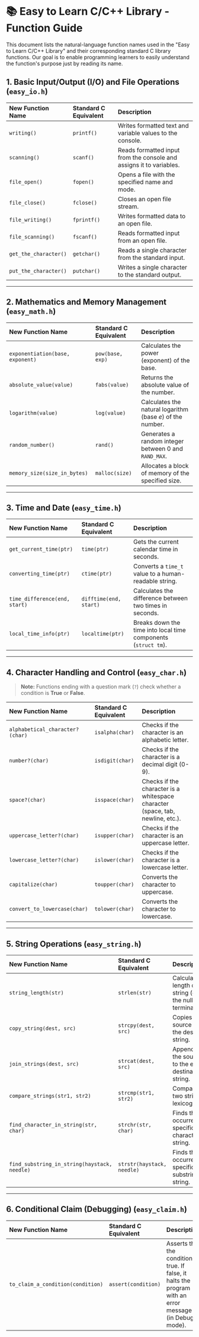 # 📚 Easy to Learn C/C++ Library - Function Guide

This document lists the natural-language function names used in the "Easy to Learn C/C++ Library" and their corresponding standard C library functions. Our goal is to enable programming learners to easily understand the function's purpose just by reading its name.

## 1. Basic Input/Output (I/O) and File Operations (`easy_io.h`)

| New Function Name | Standard C Equivalent | Description |
| :--- | :--- | :--- |
| `writing()` | `printf()` | Writes formatted text and variable values to the console. |
| `scanning()` | `scanf()` | Reads formatted input from the console and assigns it to variables. |
| `file_open()` | `fopen()` | Opens a file with the specified name and mode. |
| `file_close()` | `fclose()` | Closes an open file stream. |
| `file_writing()` | `fprintf()` | Writes formatted data to an open file. |
| `file_scanning()` | `fscanf()` | Reads formatted input from an open file. |
| `get_the_character()` | `getchar()` | Reads a single character from the standard input. |
| `put_the_character()` | `putchar()` | Writes a single character to the standard output. |

---

## 2. Mathematics and Memory Management (`easy_math.h`)

| New Function Name | Standard C Equivalent | Description |
| :--- | :--- | :--- |
| `exponentiation(base, exponent)` | `pow(base, exp)` | Calculates the power (exponent) of the base. |
| `absolute_value(value)` | `fabs(value)` | Returns the absolute value of the number. |
| `logarithm(value)` | `log(value)` | Calculates the natural logarithm (base $e$) of the number. |
| `random_number()` | `rand()` | Generates a random integer between 0 and `RAND_MAX`. |
| `memory_size(size_in_bytes)` | `malloc(size)` | Allocates a block of memory of the specified size. |

---

## 3. Time and Date (`easy_time.h`)

| New Function Name | Standard C Equivalent | Description |
| :--- | :--- | :--- |
| `get_current_time(ptr)` | `time(ptr)` | Gets the current calendar time in seconds. |
| `converting_time(ptr)` | `ctime(ptr)` | Converts a `time_t` value to a human-readable string. |
| `time_difference(end, start)` | `difftime(end, start)` | Calculates the difference between two times in seconds. |
| `local_time_info(ptr)` | `localtime(ptr)` | Breaks down the time into local time components (`struct tm`). |

---

## 4. Character Handling and Control (`easy_char.h`)

> **Note:** Functions ending with a question mark (`?`) check whether a condition is **True** or **False**.

| New Function Name | Standard C Equivalent | Description |
| :--- | :--- | :--- |
| `alphabetical_character?(char)` | `isalpha(char)` | Checks if the character is an alphabetic letter. |
| `number?(char)` | `isdigit(char)` | Checks if the character is a decimal digit (0-9). |
| `space?(char)` | `isspace(char)` | Checks if the character is a whitespace character (space, tab, newline, etc.). |
| `uppercase_letter?(char)` | `isupper(char)` | Checks if the character is an uppercase letter. |
| `lowercase_letter?(char)` | `islower(char)` | Checks if the character is a lowercase letter. |
| `capitalize(char)` | `toupper(char)` | Converts the character to uppercase. |
| `convert_to_lowercase(char)` | `tolower(char)` | Converts the character to lowercase. |

---

## 5. String Operations (`easy_string.h`)

| New Function Name | Standard C Equivalent | Description |
| :--- | :--- | :--- |
| `string_length(str)` | `strlen(str)` | Calculates the length of the string (excluding the null terminator). |
| `copy_string(dest, src)` | `strcpy(dest, src)` | Copies the source string to the destination string. |
| `join_strings(dest, src)` | `strcat(dest, src)` | Appends (joins) the source string to the end of the destination string. |
| `compare_strings(str1, str2)` | `strcmp(str1, str2)` | Compares the two strings lexicographically. |
| `find_character_in_string(str, char)` | `strchr(str, char)` | Finds the first occurrence of a specific character in the string. |
| `find_substring_in_string(haystack, needle)` | `strstr(haystack, needle)` | Finds the first occurrence of a specific substring in the string. |

---

## 6. Conditional Claim (Debugging) (`easy_claim.h`)

| New Function Name | Standard C Equivalent | Description |
| :--- | :--- | :--- |
| `to_claim_a_condition(condition)` | `assert(condition)` | Asserts that the condition is true. If false, it halts the program with an error message (in Debug mode). |